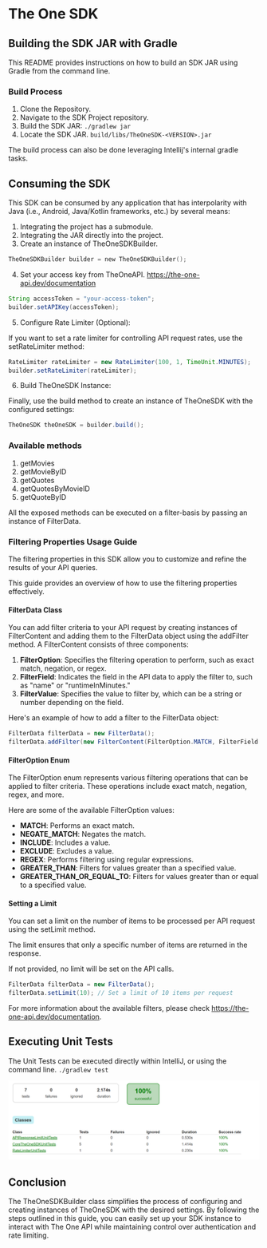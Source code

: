 # The One SDK

## Building the SDK JAR with Gradle
This README provides instructions on how to build an SDK JAR using Gradle from the command line.

### Build Process
1. Clone the Repository.
2. Navigate to the SDK Project repository.
3. Build the SDK JAR:
``
   ./gradlew jar
``
4. Locate the SDK JAR.
``
    build/libs/TheOneSDK-<VERSION>.jar
``

The build process can also be done leveraging Intellij's internal gradle tasks.

## Consuming the SDK
This SDK can be consumed by any application that has interpolarity with Java (i.e., Android, Java/Kotlin frameworks, etc.) by several means:
1. Integrating the project has a submodule.
2. Integrating the JAR directly into the project.
3. Create an instance of TheOneSDKBuilder.
```kotlin
TheOneSDKBuilder builder = new TheOneSDKBuilder();
```
4. Set your access key from TheOneAPI. https://the-one-api.dev/documentation
```java
String accessToken = "your-access-token";
builder.setAPIKey(accessToken);
```
5. Configure Rate Limiter (Optional):
   
If you want to set a rate limiter for controlling API request rates, use the setRateLimiter method:
```java
RateLimiter rateLimiter = new RateLimiter(100, 1, TimeUnit.MINUTES);
builder.setRateLimiter(rateLimiter);
```
6. Build TheOneSDK Instance:

Finally, use the build method to create an instance of TheOneSDK with the configured settings:
```java
TheOneSDK theOneSDK = builder.build();
```


### Available methods
1. getMovies
2. getMovieByID
3. getQuotes
4. getQuotesByMovieID
5. getQuoteByID

All the exposed methods can be executed on a filter-basis by passing an instance of FilterData.

### Filtering Properties Usage Guide
The filtering properties in this SDK allow you to customize and refine the results of your API queries.

This guide provides an overview of how to use the filtering properties effectively.


#### FilterData Class

You can add filter criteria to your API request by creating instances of FilterContent and adding them to the FilterData object using the addFilter method. A FilterContent consists of three components:

1. **FilterOption**: Specifies the filtering operation to perform, such as exact match, negation, or regex. 
2. **FilterField**: Indicates the field in the API data to apply the filter to, such as "name" or "runtimeInMinutes."
3. **FilterValue**: Specifies the value to filter by, which can be a string or number depending on the field.

Here's an example of how to add a filter to the FilterData object:

```java
FilterData filterData = new FilterData();
filterData.addFilter(new FilterContent(FilterOption.MATCH, FilterField.NAME, "The Matrix"));
```

#### FilterOption Enum
The FilterOption enum represents various filtering operations that can be applied to filter criteria. These operations include exact match, negation, regex, and more.

Here are some of the available FilterOption values:

* **MATCH**: Performs an exact match.
* **NEGATE_MATCH**: Negates the match.
* **INCLUDE**: Includes a value.
* **EXCLUDE**: Excludes a value.
* **REGEX**: Performs filtering using regular expressions.
* **GREATER_THAN**: Filters for values greater than a specified value.
* **GREATER_THAN_OR_EQUAL_TO**: Filters for values greater than or equal to a specified value.

#### Setting a Limit
You can set a limit on the number of items to be processed per API request using the setLimit method. 

The limit ensures that only a specific number of items are returned in the response. 

If not provided, no limit will be set on the API calls.
```java
FilterData filterData = new FilterData();
filterData.setLimit(10); // Set a limit of 10 items per request
```


For more information about the available filters, please check https://the-one-api.dev/documentation.
## Executing Unit Tests
The Unit Tests can be executed directly within IntelliJ, or using the command line.
``
    ./gradlew test
``

![img.png](images%2Fimg.png)


## Conclusion
The TheOneSDKBuilder class simplifies the process of configuring and creating instances of TheOneSDK with the desired settings. By following the steps outlined in this guide, you can easily set up your SDK instance to interact with The One API while maintaining control over authentication and rate limiting.